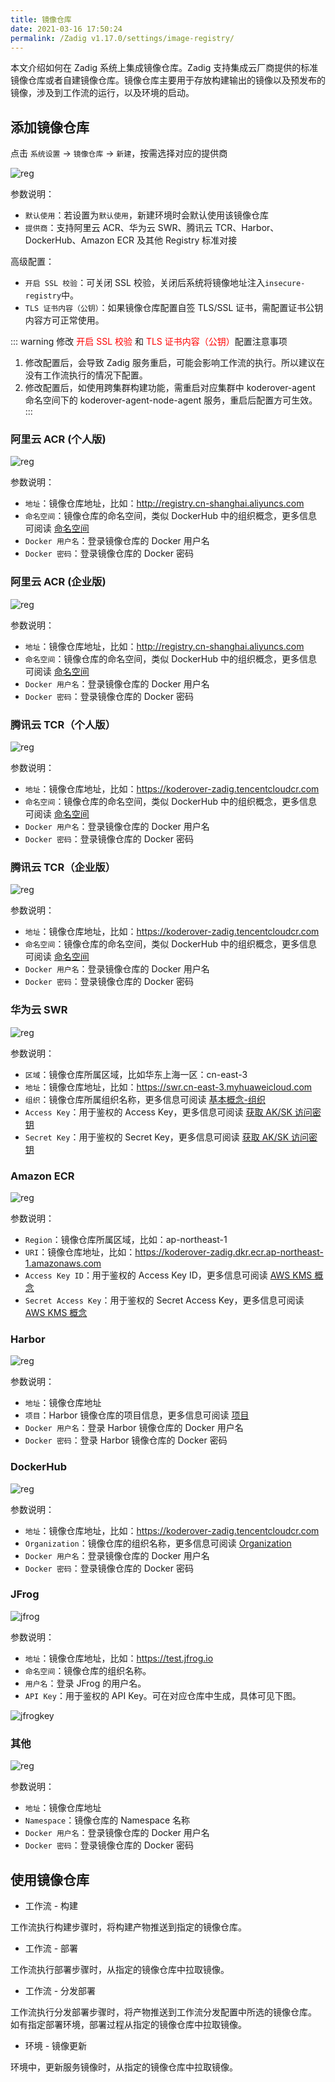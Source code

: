 ```yaml
---
title: 镜像仓库
date: 2021-03-16 17:50:24
permalink: /Zadig v1.17.0/settings/image-registry/
---
```


本文介绍如何在 Zadig 系统上集成镜像仓库。Zadig 支持集成云厂商提供的标准镜像仓库或者自建镜像仓库。镜像仓库主要用于存放构建输出的镜像以及预发布的镜像，涉及到工作流的运行，以及环境的启动。

## 添加镜像仓库

点击 `系统设置` -> `镜像仓库` -> `新建`，按需选择对应的提供商

![reg](./_images/reg_add.png)

参数说明：

- `默认使用`：若设置为`默认使用`，新建环境时会默认使用该镜像仓库
- `提供商`：支持阿里云 ACR、华为云 SWR、腾讯云 TCR、Harbor、DockerHub、Amazon ECR 及其他 Registry 标准对接

高级配置：

- `开启 SSL 校验`：可关闭 SSL 校验，关闭后系统将镜像地址注入`insecure-registry`中。
- `TLS 证书内容（公钥）`：如果镜像仓库配置自签 TLS/SSL 证书，需配置证书公钥内容方可正常使用。

::: warning 修改 <font color=#FF000 >开启 SSL 校验</font> 和 <font color=#FF000 >TLS 证书内容（公钥）</font>配置注意事项
1. 修改配置后，会导致 Zadig 服务重启，可能会影响工作流的执行。所以建议在没有工作流执行的情况下配置。
2. 修改配置后，如使用跨集群构建功能，需重启对应集群中 koderover-agent 命名空间下的 koderover-agent-node-agent 服务，重启后配置方可生效。
:::

### 阿里云 ACR (个人版)

![reg](./_images/reg_add_ali.png)

参数说明：

- `地址`：镜像仓库地址，比如：http://registry.cn-shanghai.aliyuncs.com
- `命名空间`：镜像仓库的命名空间，类似 DockerHub 中的组织概念，更多信息可阅读 [命名空间](https://www.alibabacloud.com/help/zh/container-registry/latest/manage-namespaces)
- `Docker 用户名`：登录镜像仓库的 Docker 用户名
- `Docker 密码`：登录镜像仓库的 Docker 密码

### 阿里云 ACR (企业版) <Badge text="企业版" />

![reg](./_images/reg_add_ali_ee.png)

参数说明：

- `地址`：镜像仓库地址，比如：http://registry.cn-shanghai.aliyuncs.com
- `命名空间`：镜像仓库的命名空间，类似 DockerHub 中的组织概念，更多信息可阅读 [命名空间](https://www.alibabacloud.com/help/zh/container-registry/latest/manage-namespaces)
- `Docker 用户名`：登录镜像仓库的 Docker 用户名
- `Docker 密码`：登录镜像仓库的 Docker 密码

### 腾讯云 TCR（个人版）

![reg](./_images/reg_add_tcr.png)

参数说明：

- `地址`：镜像仓库地址，比如：https://koderover-zadig.tencentcloudcr.com
- `命名空间`：镜像仓库的命名空间，类似 DockerHub 中的组织概念，更多信息可阅读 [命名空间](https://cloud.tencent.com/document/product/1141/39295#M)
- `Docker 用户名`：登录镜像仓库的 Docker 用户名
- `Docker 密码`：登录镜像仓库的 Docker 密码

### 腾讯云 TCR（企业版）<Badge text="企业版" />


![reg](./_images/reg_add_tcr_ee.png)

参数说明：

- `地址`：镜像仓库地址，比如：https://koderover-zadig.tencentcloudcr.com
- `命名空间`：镜像仓库的命名空间，类似 DockerHub 中的组织概念，更多信息可阅读 [命名空间](https://cloud.tencent.com/document/product/1141/39295#M)
- `Docker 用户名`：登录镜像仓库的 Docker 用户名
- `Docker 密码`：登录镜像仓库的 Docker 密码

### 华为云 SWR

![reg](./_images/reg_add_swr.png)

参数说明：

- `区域`：镜像仓库所属区域，比如华东上海一区：cn-east-3
- `地址`：镜像仓库地址，比如：https://swr.cn-east-3.myhuaweicloud.com
- `组织`：镜像仓库所属组织名称，更多信息可阅读 [基本概念-组织](https://support.huaweicloud.com/productdesc-swr/swr_03_0003.html)
- `Access Key`：用于鉴权的 Access Key，更多信息可阅读 [获取 AK/SK 访问密钥](https://support.huaweicloud.com/usermanual-swr/swr_01_1000.html)
- `Secret Key`：用于鉴权的 Secret Key，更多信息可阅读 [获取 AK/SK 访问密钥](https://support.huaweicloud.com/usermanual-swr/swr_01_1000.html)

### Amazon ECR

![reg](./_images/reg_add_aws.png)

参数说明：

- `Region`：镜像仓库所属区域，比如：ap-northeast-1
- `URI`：镜像仓库地址，比如：https://koderover-zadig.dkr.ecr.ap-northeast-1.amazonaws.com
- `Access Key ID`：用于鉴权的 Access Key ID，更多信息可阅读 [AWS KMS 概念](https://docs.aws.amazon.com/kms/latest/developerguide/concepts.html)
- `Secret Access Key`：用于鉴权的 Secret Access Key，更多信息可阅读 [AWS KMS 概念](https://docs.aws.amazon.com/kms/latest/developerguide/concepts.html)

### Harbor

![reg](./_images/reg_add_harbor.png)

参数说明：

- `地址`：镜像仓库地址
- `项目`：Harbor 镜像仓库的项目信息，更多信息可阅读 [项目](https://goharbor.io/docs/2.6.0/working-with-projects/create-projects/)
- `Docker 用户名`：登录 Harbor 镜像仓库的 Docker 用户名
- `Docker 密码`：登录 Harbor 镜像仓库的 Docker 密码

### DockerHub

![reg](./_images/reg_add_dockerhub.png)

参数说明：

- `地址`：镜像仓库地址，比如：https://koderover-zadig.tencentcloudcr.com
- `Organization`：镜像仓库的组织名称，更多信息可阅读 [Organization](https://docs.docker.com/docker-hub/orgs/)
- `Docker 用户名`：登录镜像仓库的 Docker 用户名
- `Docker 密码`：登录镜像仓库的 Docker 密码

### JFrog <Badge text="企业版" />

![jfrog](./_images/reg_add_jfrog.png)

参数说明：

- `地址`：镜像仓库地址，比如：https://test.jfrog.io
- `命名空间`：镜像仓库的组织名称。
- `用户名`：登录 JFrog 的用户名。
- `API Key`：用于鉴权的 API Key。可在对应仓库中生成，具体可见下图。

![jfrogkey](./_images/jfrog_apikey.png)



### 其他

![reg](./_images/reg_add_other.png)

参数说明：

- `地址`：镜像仓库地址
- `Namespace`：镜像仓库的 Namespace 名称
- `Docker 用户名`：登录镜像仓库的 Docker 用户名
- `Docker 密码`：登录镜像仓库的 Docker 密码

## 使用镜像仓库

- 工作流 - 构建

工作流执行构建步骤时，将构建产物推送到指定的镜像仓库。

- 工作流 - 部署

工作流执行部署步骤时，从指定的镜像仓库中拉取镜像。

- 工作流 - 分发部署

工作流执行分发部署步骤时，将产物推送到工作流分发配置中所选的镜像仓库。
如有指定部署环境，部署过程从指定的镜像仓库中拉取镜像。

- 环境 - 镜像更新

环境中，更新服务镜像时，从指定的镜像仓库中拉取镜像。